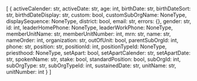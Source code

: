 [
  {
    activeCalender: str,
    activeDate: str,
    age: int,
    birthDate: str,
    birthDateSort: str,
    birthdDateDisplay: str,
    custom: bool,
    customSubOrgName: NoneType,
    displaySequence: NoneType,
    district: bool,
    email: str,
    errors: {},
    gender: str,
    id: int,
    leaderHomePhone: NoneType,
    leaderWorkPhone: NoneType,
    memberUnitName: str,
    memberUnitNumber: int,
    mrn: str,
    name: str,
    nameOrder: int,
    organization: str,
    outOfUnit: bool,
    parentSubOrgId: int,
    phone: str,
    position: str,
    positionId: int,
    positionTypeId: NoneType,
    priesthood: NoneType,
    setApart: bool,
    setApartCalender: str,
    setApartDate: str,
    spokenName: str,
    stake: bool,
    standardPosition: bool,
    subOrgId: int,
    subOrgType: str,
    subOrgTypeId: int,
    sustainedDate: str,
    unitName: str,
    unitNumber: int
  }
]